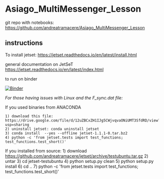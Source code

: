 # Asiago_MultiMessenger_Lesson

git repo with notebooks: https://github.com/andreatramacere/Asiago_MultiMessenger_Lesson


## instructions

To install jetset: https://jetset.readthedocs.io/en/latest/install.html


general documentation on JetSeT https://jetset.readthedocs.io/en/latest/index.html

to run on binder

[![Binder](https://mybinder.org/badge_logo.svg)](https://mybinder.org/v2/gh/andreatramacere/Asiago_MultiMessenger_Lesson/master)


*For those having issues with Linux and the F_sync.dat file:*

If you used binaries from ANACONDA

	1) download this file: https://drive.google.com/file/d/12uZBCxZH1IJg5CWjvqvaONiUMT3SfdRD/view?usp=sharing
	2) uninstall jetset: conda uninstall jetset
	3) conda install  --yes --offline jetset-1.1.1-0.tar.bz2
	4) python -c 'from jetset.tests import test_functions; test_functions.test_short()'

If you installed from source:
	1) download https://github.com/andreatramacere/jetset/archive/testubuntu.tar.gz
	2) untar
	3) cd jetset-testubuntu
	4) python setup.py clean
	5) python setup.py install
	6) cd ..
	7) python -c 'from jetset.tests import test_functions; test_functions.test_short()'
	

